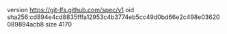 version https://git-lfs.github.com/spec/v1
oid sha256:cd894e4cd8835fffa12953c4b3774eb5cc49d0bd66e2c498e03620089894acb8
size 4170
